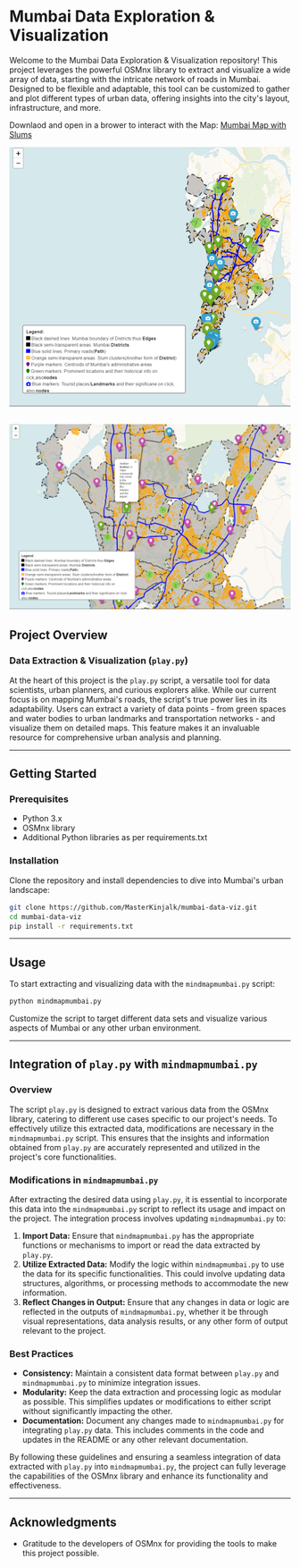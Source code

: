 # Mumbai Data Exploration & Visualization

Welcome to the Mumbai Data Exploration & Visualization repository! This project leverages the powerful OSMnx library to extract and visualize a wide array of data, starting with the intricate network of roads in Mumbai. Designed to be flexible and adaptable, this tool can be customized to gather and plot different types of urban data, offering insights into the city's layout, infrastructure, and more.

Downlaod and open in a brower to interact with the Map: [Mumbai Map with Slums](mumbai_map_with_slums.html)

![Mumbai Map Overview](mmbaiMap.png)

![Mumbai Map Zoomed](mumbaizoomsnip.png)
---

## Project Overview

### Data Extraction & Visualization (`play.py`)
At the heart of this project is the `play.py` script, a versatile tool for data scientists, urban planners, and curious explorers alike. While our current focus is on mapping Mumbai's roads, the script's true power lies in its adaptability. Users can extract a variety of data points - from green spaces and water bodies to urban landmarks and transportation networks - and visualize them on detailed maps. This feature makes it an invaluable resource for comprehensive urban analysis and planning.

---

## Getting Started

### Prerequisites
- Python 3.x
- OSMnx library
- Additional Python libraries as per requirements.txt

### Installation
Clone the repository and install dependencies to dive into Mumbai's urban landscape:

```bash
git clone https://github.com/MasterKinjalk/mumbai-data-viz.git
cd mumbai-data-viz
pip install -r requirements.txt
```

---

## Usage

To start extracting and visualizing data with the `mindmapmumbai.py` script:

```bash
python mindmapmumbai.py
```

Customize the script to target different data sets and visualize various aspects of Mumbai or any other urban environment.

---

## Integration of `play.py` with `mindmapmumbai.py`

### Overview
The script `play.py` is designed to extract various data from the OSMnx library, catering to different use cases specific to our project's needs. To effectively utilize this extracted data, modifications are necessary in the `mindmapmumbai.py` script. This ensures that the insights and information obtained from `play.py` are accurately represented and utilized in the project's core functionalities.

### Modifications in `mindmapmumbai.py`
After extracting the desired data using `play.py`, it is essential to incorporate this data into the `mindmapmumbai.py` script to reflect its usage and impact on the project. The integration process involves updating `mindmapmumbai.py` to:

1. **Import Data:** Ensure that `mindmapmumbai.py` has the appropriate functions or mechanisms to import or read the data extracted by `play.py`.
2. **Utilize Extracted Data:** Modify the logic within `mindmapmumbai.py` to use the data for its specific functionalities. This could involve updating data structures, algorithms, or processing methods to accommodate the new information.
3. **Reflect Changes in Output:** Ensure that any changes in data or logic are reflected in the outputs of `mindmapmumbai.py`, whether it be through visual representations, data analysis results, or any other form of output relevant to the project.

### Best Practices
- **Consistency:** Maintain a consistent data format between `play.py` and `mindmapmumbai.py` to minimize integration issues.
- **Modularity:** Keep the data extraction and processing logic as modular as possible. This simplifies updates or modifications to either script without significantly impacting the other.
- **Documentation:** Document any changes made to `mindmapmumbai.py` for integrating `play.py` data. This includes comments in the code and updates in the README or any other relevant documentation.

By following these guidelines and ensuring a seamless integration of data extracted with `play.py` into `mindmapmumbai.py`, the project can fully leverage the capabilities of the OSMnx library and enhance its functionality and effectiveness.

---

## Acknowledgments

- Gratitude to the developers of OSMnx for providing the tools to make this project possible.
